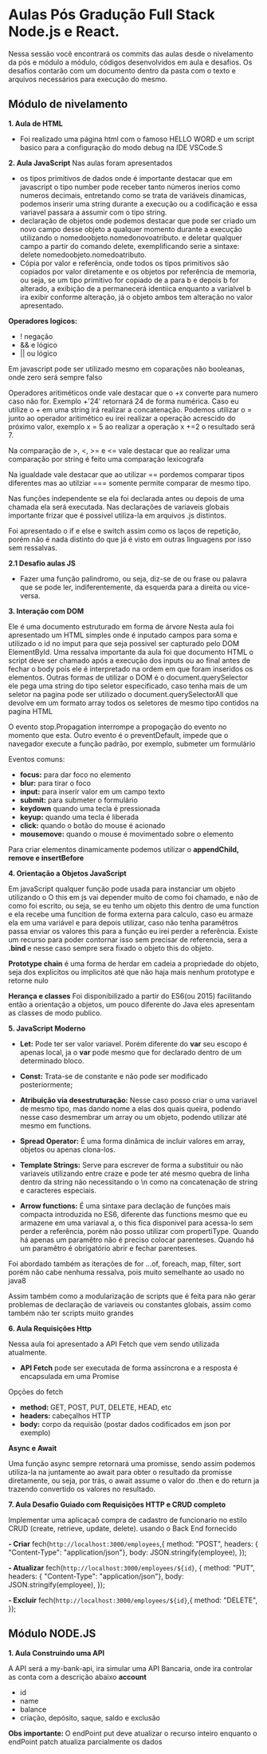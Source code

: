<H1>Aulas Pós Gradução Full Stack Node.js e React.</H1>
Nessa sessão você encontrará os commits das aulas desde o nivelamento da pós e módulo a módulo, códigos desenvolvidos em aula e desafios. Os desafios contarão com um documento dentro da pasta com o texto e arquivos necessários para execução do mesmo.

<h2> Módulo de nivelamento</h2>

<b>1. Aula de HTML</b>

- Foi realizado uma página html com o famoso HELLO WORD e um script basico para a configuração do modo debug na IDE VSCode.S

<b>2. Aula JavaScript</b>
Nas aulas foram apresentados
 - os tipos primitivos de dados onde é importante destacar que em javascript o tipo number pode receber tanto números inerios como numeros decimais, entretando como se trata de variáveis dinamicas, podemos inserir uma string durante a execução ou a codificação e essa variavel passara a assumir com o tipo string.
 - declaração de objetos onde podemos destacar que pode ser criado um novo campo desse objeto a qualquer momento durante a execução utilizando o nomedoobjeto.nomedonovoatributo. e deletar qualquer campo a partir do comando delete, exemplificando serie a sintaxe: delete nomedoobjeto.nomedoatributo.
 - Cópia por valor e referência, onde todos os tipos primitivos são copiados por valor diretamente e os objetos por referência de memoria, ou seja, se um tipo primitivo for copiado de a para b e depois b for alterado, a exibição de a permanecerá identiica enquanto a varialvel b ira exibir conforme alteração, já o objeto ambos tem alteração no valor apresentado.

<b>Operadores logicos:</b>
- ! negação
- && e lógico
- || ou lógico

Em javascript pode ser utilizado mesmo em coparações não booleanas, onde zero será sempre falso

Operadores aritiméticos onde vale destacar que o +x converte para numero caso não for. Exemplo +'24' retornará 24 de forma numérica. Caso eu utilize o + em uma string irá realizar a concatenação.
Podemos utilizar o = junto ao operador aritimético eu irei realizar a operação acrescido do próximo valor, exemplo x = 5 ao realizar a operação x +=2 o resultado será 7.

Na comparação de >, <, >= e <= vale destacar que ao realizar uma comparação por string é feito uma comparação lexicografa

Na igualdade vale destacar que ao utilizar == pordemos comparar tipos diferentes mas ao utilziar === somente permite comparar de mesmo tipo.

Nas funções independente se ela foi declarada antes ou depois de uma chamada ela será executada. 
Nas declarações de variaveis globais importante frizar que é possivel utiliza-la em arquivos .js distintos.

Foi apresentado o if e else e switch assim como os laços de repetição, porém não é nada distinto do que já é visto em outras linguagens por isso sem ressalvas.

<b> 2.1 Desafio aulas JS </b>

- Fazer uma função palindromo, ou seja, diz-se de ou frase ou palavra que se pode ler, indiferentemente, da esquerda para a direita ou vice-versa.


<b>3. Interação com DOM</b>

Ele é uma documento estruturado em forma de árvore
Nesta aula foi apresentado um HTML simples onde é inputado campos para soma e utilizado o id no imput para que seja possivel ser capturado pelo DOM ElementById.
Uma ressalva importante da aula foi que documento HTML o script deve ser chamado após a execução dos inputs ou ao final antes de fechar o body pois ele é interpretado na ordem em que foram inseridos os elementos.
Outras formas de utilizar o DOM é o document.querySelector ele pega uma string do tipo seletor especificado, caso tenha mais de um seletor na pagina pode ser utilizado o document.querySelectorAll que devolve em um formato array todos os seletores de mesmo tipo contidos na pagina HTML

O evento stop.Propagation interrompe a propogação do evento no momento que esta.
Outro evento é o preventDefault, impede que o navegador execute a função padrão, por exemplo, submeter um formulário

Eventos comuns:
- <b>focus:</b> para dar foco no elemento
- <b>blur:</b> para tirar o foco
- <b>input:</b> para inserir valor em um campo texto
- <b>submit:</b> para submeter o formulário
- <b>keydown</b> quando uma tecla é pressionada
- <b>keyup:</b> quando uma tecla é liberada
- <b>click:</b> quando o botão do mouse é acionado
- <b>mousemove:</b> quando o mouse é movimentado sobre o elemento

Para criar elementos dinamicamente podemos utilizar o <b>appendChild, remove e insertBefore</b>

<b>4. Orientação a Objetos JavaScript</b>

Em javaScript qualquer função pode usada para instanciar um objeto utilizando o <new>
O this em js vai depender muito de como foi chamado, e não de como foi escrito, ou seja, se eu tenho um objeto this dentro de uma function e ela recebe uma funcition de forma externa para calculo, caso eu armaze ela em uma variável e para depois utilizar, caso não tenha paramêtros passa enviar os valores this para a função eu irei perder a referência.
Existe um recurso para poder contornar isso sem precisar de referencia, sera a <b> .bind </b> e nesse caso sempre sera fixado o objeto this do objeto.

<b>Prototype chain</b> é uma forma de herdar em cadeia a propriedade do objeto, seja dos explicitos ou implicitos até que não haja mais nenhum prototype e retorne nulo

<b>Herança e classes</b> Foi disponibilizado a partir do ES6(ou 2015) facilitando então a orientação a objetos, um pouco diferente do Java eles apresentam as classes de modo publico.


<b>5. JavaScript Moderno</b> 

- <b>Let:</b> Pode ter ser valor variavel. Porém diferente do <b>var</b> seu escopo é apenas local, ja o <b>var</b> pode mesmo que for declarado dentro de um determinado bloco.
- <b>Const:</b> Trata-se de constante e não pode ser modificado posteriormente;
- <b>Atribuição via desestruturação:</b> Nesse caso posso criar o uma variavel de mesmo tipo, mas dando nome a elas dos quais queira, podendo nesse caso desmembrar um array ou um objeto, podendo utilizar até mesmo em functions.
- <b>Spread Operator:</b> É uma forma dinâmica de incluir valores em array, objetos ou apenas clona-los.
- <b>Template Strings:</b> Serve para escrever de forma a substituir ou não variaveis utilizando entre craze e pode ter até mesmo quebra de linha dentro da string não necessitando o \n como na concatenação de string e caracteres especiais.

- <b>Arrow functions:</b> É uma sintaxe para declação de funções mais compacta introduzida no ES6, diferente das functions mesmo que eu armazene em uma variaval a, o this fica disponivel para acessa-lo sem perder a referência, porém não posso utilizar com propertiType. 
Quando há apenas um paramêtro não é preciso colocar parenteses.
Quando há um paramêtro é obrigatório abrir e fechar parenteses.

Foi abordado também as iterações de for ...of, foreach, map, filter, sort porém não cabe nenhuma ressalva, pois muito semelhante ao usado no java8

Assim também como a modularização de scripts que é feita para não gerar problemas de declaração de variaveis ou constantes globais, assim como também não ter scripts muito grandes

<b>6. Aula Requisições Http</b>

Nessa aula foi apresentado a API Fetch que vem sendo utilizada atualmente.

- <b>API Fetch</b>  pode ser executada de forma assíncrona e a resposta é encapsulada em uma Promise

Opções do fetch

- <b> method: </b> GET, POST, PUT, DELETE, HEAD, etc
- <b> headers: </b> cabeçalhos HTTP
- <b> body:</b> corpo da requisão (postar dados codificados em json por exemplo)

<b>Async e Await</b>

Uma função async sempre retornará uma promisse, sendo assim podemos utiliza-la na juntamente ao await para obter o resultado da promisse diretamente,  ou seja, por trás, o await assume o valor do .then e do return ja trazendo convertido os valores no resultado.

<b>7. Aula Desafio Guiado com Requisições HTTP e CRUD completo</b>

Implementar uma aplicaçaõ compra de cadastro de funcionario no estilo CRUD (create, retrieve, update, delete). usando o Back End fornecido

<b>- Criar</b>
fech(`http://localhost:3000/employees`,{
   method: "POST",
   headers: { "Content-Type": "application/json"},
   body: JSON.stringify(employee),
});

<b>- Atualizar</b>
fech(`http://localhost:3000/employees/${id}`, {
   method: "PUT",
   headers: { "Content-Type": "application/json"},
   body: JSON.stringify(employee),
});

<b>- Excluir</b>
fech(`http://localhost:3000/employees/${id}`,{
   method: "DELETE",
});


<h2>Módulo NODE.JS</h2>

<b> 1. Aula Construindo uma API </b>

A API será a my-bank-api, ira simular uma API Bancaria, onde ira controlar as conta com a descrição abaixo
<b>account</b>
- id
- name
- balance 
- criação, depósito, saque, saldo e exclusão

<b>Obs importante: </b> O endPoint put deve atualizar o recurso inteiro enquanto o endPoint patch atualiza parcialmente os dados
